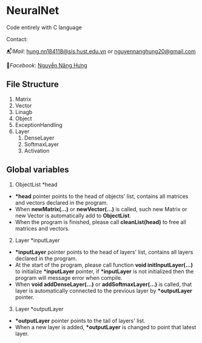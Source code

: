 # NeuralNet
Code entirely with C language

Contact: 

📬*Mail*: hung.nn184118@sis.hust.edu.vn *or* nguyennanghung20@gmail.com

🦊*Facebook*: [Nguyễn Năng Hưng](https://www.facebook.com/hung.nguyennang.96/) 

## File Structure

1. Matrix
2. Vector
3. Linagb
4. Object
5. ExceptionHandling
6. Layer
   1. DenseLayer
   2. SoftmaxLayer
   3. Activation

## Global variables
1. ObjectList \*head
- **\*head** pointer points to the head of objects' list, contains all matrices and vectors declared in the program.
- When **newMatrix(...)** or **newVector(...)** is called, such new Matrix or new Vector is automatically add to **ObjectList**.
- When the program is finished, please call **cleanList(head)** to free all matrices and vectors.
2. Layer \*inputLayer
- **\*inputLayer** pointer points to the head of layers' list, contains all layers declared in the program.
- At the start of the program, please call function **void initInputLayer(...)** to initialize **\*inputLayer** pointer, if **\*inputLayer** is not initialized then the program will message error when compile.
- When **void addDenseLayer(...)** or **addSoftmaxLayer(...)** is called, that layer is automatically connected to the previous layer by **\*outputLayer** pointer.
3. Layer \*outputLayer
- **\*outputLayer** pointer points to the tail of layers' list.
- When a new layer is added, **\*outputLayer** is changed to point that latest layer.
